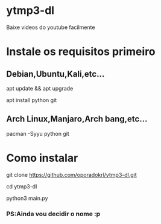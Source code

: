 # ytmp3-dl
Baixe videos do youtube facilmente

# Instale os requisitos primeiro
## Debian,Ubuntu,Kali,etc...
apt update && apt upgrade

apt install python git

## Arch Linux,Manjaro,Arch bang,etc...
pacman -Syyu python git

# Como instalar
git clone https://github.com/oporadokrl/ytmp3-dl.git

cd ytmp3-dl

python3 main.py


### PS:Ainda vou decidir o nome :p
